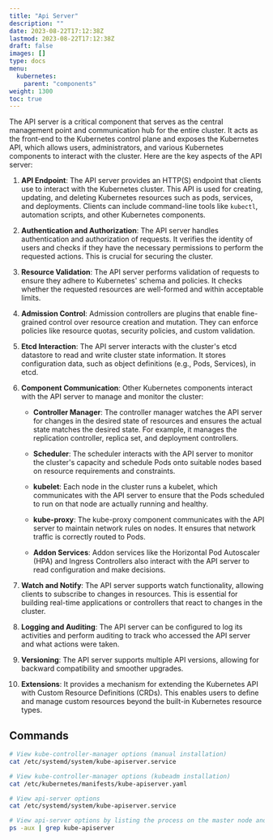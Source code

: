 ```yaml
---
title: "Api Server"
description: ""
date: 2023-08-22T17:12:38Z
lastmod: 2023-08-22T17:12:38Z
draft: false
images: []
type: docs
menu:
  kubernetes:
    parent: "components"
weight: 1300
toc: true
---
```


The API server is a critical component that serves as the central management point and communication hub for the entire cluster. It acts as the front-end to the Kubernetes control plane and exposes the Kubernetes API, which allows users, administrators, and various Kubernetes components to interact with the cluster. Here are the key aspects of the API server:

1. **API Endpoint**: The API server provides an HTTP(S) endpoint that clients use to interact with the Kubernetes cluster. This API is used for creating, updating, and deleting Kubernetes resources such as pods, services, and deployments. Clients can include command-line tools like `kubectl`, automation scripts, and other Kubernetes components.

2. **Authentication and Authorization**: The API server handles authentication and authorization of requests. It verifies the identity of users and checks if they have the necessary permissions to perform the requested actions. This is crucial for securing the cluster.

3. **Resource Validation**: The API server performs validation of requests to ensure they adhere to Kubernetes' schema and policies. It checks whether the requested resources are well-formed and within acceptable limits.

4. **Admission Control**: Admission controllers are plugins that enable fine-grained control over resource creation and mutation. They can enforce policies like resource quotas, security policies, and custom validation.

5. **Etcd Interaction**: The API server interacts with the cluster's etcd datastore to read and write cluster state information. It stores configuration data, such as object definitions (e.g., Pods, Services), in etcd.

6. **Component Communication**: Other Kubernetes components interact with the API server to manage and monitor the cluster:

   - **Controller Manager**: The controller manager watches the API server for changes in the desired state of resources and ensures the actual state matches the desired state. For example, it manages the replication controller, replica set, and deployment controllers.

   - **Scheduler**: The scheduler interacts with the API server to monitor the cluster's capacity and schedule Pods onto suitable nodes based on resource requirements and constraints.

   - **kubelet**: Each node in the cluster runs a kubelet, which communicates with the API server to ensure that the Pods scheduled to run on that node are actually running and healthy.

   - **kube-proxy**: The kube-proxy component communicates with the API server to maintain network rules on nodes. It ensures that network traffic is correctly routed to Pods.

   - **Addon Services**: Addon services like the Horizontal Pod Autoscaler (HPA) and Ingress Controllers also interact with the API server to read configuration and make decisions.

7. **Watch and Notify**: The API server supports watch functionality, allowing clients to subscribe to changes in resources. This is essential for building real-time applications or controllers that react to changes in the cluster.

8. **Logging and Auditing**: The API server can be configured to log its activities and perform auditing to track who accessed the API server and what actions were taken.

9. **Versioning**: The API server supports multiple API versions, allowing for backward compatibility and smoother upgrades.

10. **Extensions**: It provides a mechanism for extending the Kubernetes API with Custom Resource Definitions (CRDs). This enables users to define and manage custom resources beyond the built-in Kubernetes resource types.

## Commands

```bash
# View kube-controller-manager options (manual installation)
cat /etc/systemd/system/kube-apiserver.service

# View kube-controller-manager options (kubeadm installation)
cat /etc/kubernetes/manifests/kube-apiserver.yaml

# View api-server options
cat /etc/systemd/system/kube-apiserver.service

# View api-server options by listing the process on the master node and searching for kube-apiserver
ps -aux | grep kube-apiserver
```
